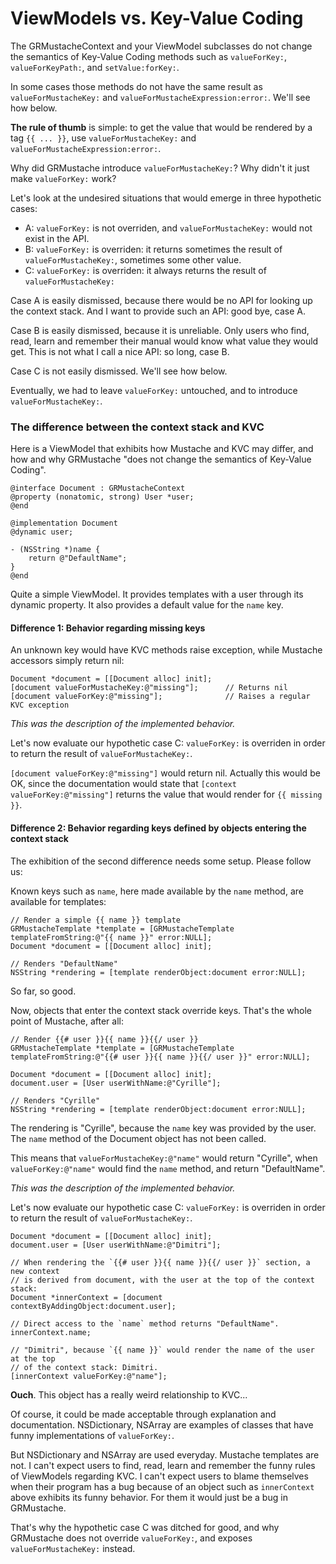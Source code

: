 ViewModels vs. Key-Value Coding
===============================

The GRMustacheContext and your ViewModel subclasses do not change the semantics of Key-Value Coding methods such as `valueForKey:`, `valueForKeyPath:`, and `setValue:forKey:`.

In some cases those methods do not have the same result as `valueForMustacheKey:` and `valueForMustacheExpression:error:`. We'll see how below.

**The rule of thumb** is simple: to get the value that would be rendered by a tag `{{ ... }}`, use `valueForMustacheKey:` and `valueForMustacheExpression:error:`.

Why did GRMustache introduce `valueForMustacheKey:`? Why didn't it just make `valueForKey:` work?

Let's look at the undesired situations that would emerge in three hypothetic cases:

- A: `valueForKey:` is not overriden, and `valueForMustacheKey:` would not exist in the API.
- B: `valueForKey:` is overriden: it returns sometimes the result of `valueForMustacheKey:`, sometimes some other value.
- C: `valueForKey:` is overriden: it always returns the result of `valueForMustacheKey:`

Case A is easily dismissed, because there would be no API for looking up the context stack. And I want to provide such an API: good bye, case A.

Case B is easily dismissed, because it is unreliable. Only users who find, read, learn and remember their manual would know what value they would get. This is not what I call a nice API: so long, case B.

Case C is not easily dismissed. We'll see how below.

Eventually, we had to leave `valueForKey:` untouched, and to introduce `valueForMustacheKey:`.


### The difference between the context stack and KVC

Here is a ViewModel that exhibits how Mustache and KVC may differ, and how and why GRMustache "does not change the semantics of Key-Value Coding".

```objc
@interface Document : GRMustacheContext
@property (nonatomic, strong) User *user;
@end

@implementation Document
@dynamic user;

- (NSString *)name {
    return @"DefaultName";
}
@end
```

Quite a simple ViewModel. It provides templates with a user through its dynamic property. It also provides a default value for the `name` key.


#### Difference 1: Behavior regarding missing keys

An unknown key would have KVC methods raise exception, while Mustache accessors simply return nil:

```objc
Document *document = [[Document alloc] init];
[document valueForMustacheKey:@"missing"];      // Returns nil
[document valueForKey:@"missing"];              // Raises a regular KVC exception
```

*This was the description of the implemented behavior.*

Let's now evaluate our hypothetic case C: `valueForKey:` is overriden in order to return the result of `valueForMustacheKey:`.

`[document valueForKey:@"missing"]` would return nil. Actually this would be OK, since the documentation would state that `[context valueForKey:@"missing"]` returns the value that would render for `{{ missing }}`.


#### Difference 2: Behavior regarding keys defined by objects entering the context stack

The exhibition of the second difference needs some setup. Please follow us:

Known keys such as `name`, here made available by the `name` method, are available for templates:

```objc
// Render a simple {{ name }} template
GRMustacheTemplate *template = [GRMustacheTemplate templateFromString:@"{{ name }}" error:NULL];
Document *document = [[Document alloc] init];

// Renders "DefaultName"
NSString *rendering = [template renderObject:document error:NULL];
```

So far, so good.

Now, objects that enter the context stack override keys. That's the whole point of Mustache, after all:

```objc
// Render {{# user }}{{ name }}{{/ user }}
GRMustacheTemplate *template = [GRMustacheTemplate templateFromString:@"{{# user }}{{ name }}{{/ user }}" error:NULL];

Document *document = [[Document alloc] init];
document.user = [User userWithName:@"Cyrille"];

// Renders "Cyrille"
NSString *rendering = [template renderObject:document error:NULL];
```

The rendering is "Cyrille", because the `name` key was provided by the user. The `name` method of the Document object has not been called.

This means that `valueForMustacheKey:@"name"` would return "Cyrille", when `valueForKey:@"name"` would find the `name` method, and return "DefaultName".

*This was the description of the implemented behavior.*

Let's now evaluate our hypothetic case C: `valueForKey:` is overriden in order to return the result of `valueForMustacheKey:`.

```objc
Document *document = [[Document alloc] init];
document.user = [User userWithName:@"Dimitri"];

// When rendering the `{{# user }}{{ name }}{{/ user }}` section, a new context
// is derived from document, with the user at the top of the context stack:
Document *innerContext = [document contextByAddingObject:document.user];

// Direct access to the `name` method returns "DefaultName".
innerContext.name;

// "Dimitri", because `{{ name }}` would render the name of the user at the top
// of the context stack: Dimitri.
[innerContext valueForKey:@"name"];
```

**Ouch**. This object has a really weird relationship to KVC...

Of course, it could be made acceptable through explanation and documentation. NSDictionary, NSArray are examples of classes that have funny implementations of `valueForKey:`.

But NSDictionary and NSArray are used everyday. Mustache templates are not. I can't expect users to find, read, learn and remember the funny rules of ViewModels regarding KVC. I can't expect users to blame themselves when their program has a bug because of an object such as `innerContext` above exhibits its funny behavior. For them it would just be a bug in GRMustache.

That's why the hypothetic case C was ditched for good, and why GRMustache does not override `valueForKey:`, and exposes `valueForMustacheKey:` instead.
